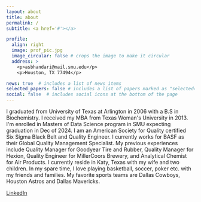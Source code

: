 ```yaml
---
layout: about
title: about
permalink: /
subtitle: <a href='#'></a>

profile:
  align: right
  image: prof_pic.jpg
  image_circular: false # crops the image to make it circular
  address: >
    <p>asbhandari@mail.smu.edu</p>
    <p>Houston, TX 77494</p>

news: true  # includes a list of news items
selected_papers: false # includes a list of papers marked as "selected={true}"
social: false  # includes social icons at the bottom of the page
---
```


I graduated from University of Texas at Arlington in 2006 with a B.S in Biochemistry. I received my MBA from Texas Woman's University in 2013. I'm enrolled in Masters of Data Science program in SMU expecting graduation in Dec of 2024. I am an American Society for Quality certified Six Sigma Black Belt and Quality Engineer. I currently works for BASF as their Global Quality Management Specialist. My previous experiences include Quality Manager for Goodyear Tire and Rubber, Quality Manager for Hexion, Quality Engineer for MillerCoors Brewery, and Analytical Chemist for Air Products.
I currently reside in Katy, Texas with my wife and two children. In my spare time, I love playing basketball, soccer, poker etc. with my friends and families. My favorite sports teams are Dallas Cowboys, Houston Astros and Dallas Mavericks.


 [LinkedIn](https://www.linkedin.com/in/anish-bhandari-4113b136/)
